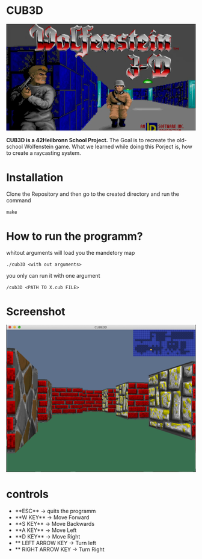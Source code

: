 # CUB3D

![Main_img](/img/wolfenstein3D01.png)

**CUB3D is a 42Heilbronn School Project.**
The Goal is to recreate the old-school Wolfenstein game.
What we learned while doing this Porject is, how to create a raycasting system.

# Installation
Clone the Repository and then go to the created directory and run the command

```
make
```
# How to run the programm?
whitout arguments will load you the mandetory map

```
./cub3D <with out arguments>
```
you only can run it with one argument

```
/cub3D <PATH TO X.cub FILE>
```

# Screenshot
![screenshot](/img/ScreenShot.png)

# controls
<ul>
<li> **ESC**        -> quits the programm </li>
<li> **W KEY**      -> Move Forward</li>
<li> **S KEY**      -> Move Backwards</li>
<li> **A KEY**      -> Move Left</li>
<li> **D KEY**      -> Move Right</li>
<li> ** LEFT ARROW KEY      -> Turn left</li>
<li> ** RIGHT ARROW KEY     -> Turn Right</li>
</ul>

